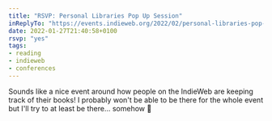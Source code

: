 ```yaml
---
title: "RSVP: Personal Libraries Pop Up Session"
inReplyTo: "https://events.indieweb.org/2022/02/personal-libraries-pop-up-session-Wax8N17zQuY0"
date: 2022-01-27T21:40:58+0100
rsvp: "yes"
tags:
- reading
- indieweb
- conferences
---
```

Sounds like a nice event around how people on the IndieWeb are keeping track of their books! I probably won't be able to be there for the whole event but I'll try to at least be there... somehow 🙂